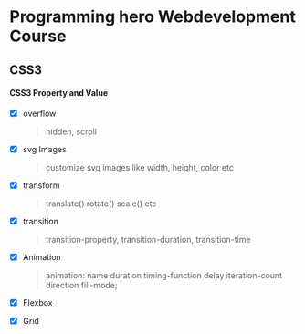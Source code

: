 # Programming hero Webdevelopment Course

## CSS3
#### CSS3 Property and Value

- [x] overflow
    >   hidden, scroll

- [x] svg Images
    >   customize svg images like width, height, color etc
- [x] transform
    >   translate() rotate() scale() etc

- [x] transition
    >   transition-property, transition-duration, transition-time

- [x] Animation
    >   animation: name duration timing-function delay iteration-count direction fill-mode;

- [x] Flexbox
- [x] Grid


    